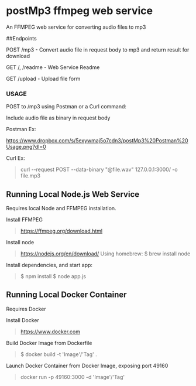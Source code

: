 # postMp3 ffmpeg web service

An FFMPEG web service for converting audio files to mp3

##Endpoints

POST /mp3 - Convert audio file in request body to mp3 and return result for download

GET /, /readme - Web Service Readme

GET /upload - Upload file form

### USAGE

POST to /mp3 using Postman or a Curl command:

Include audio file as binary in request body

Postman Ex: 

https://www.dropbox.com/s/5exywmaj5o7cdn3/postMp3%20Postman%20Usage.png?dl=0

Curl Ex:

> curl --request POST --data-binary "@file.wav"  127.0.0.1:3000/ -o file.mp3

## Running Local Node.js Web Service

Requires local Node and FFMPEG installation.

Install FFMPEG
> https://ffmpeg.org/download.html

Install node
> https://nodejs.org/en/download/
> Using homebrew: $ brew install node

Install dependencies, and start app:
> $ npm install
> $ node app.js

## Running Local Docker Container

Requires Docker

Install Docker
> https://www.docker.com

Build Docker Image from Dockerfile
> $ docker build -t 'Image'/'Tag' .

Launch Docker Container from Docker Image, exposing port 49160
> docker run -p 49160:3000 -d 'Image'/'Tag'	
	